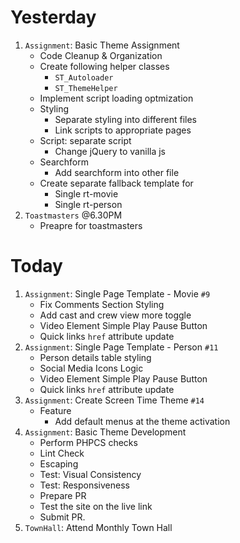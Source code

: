 # Yesterday
1. `Assignment`: Basic Theme Assignment
    - Code Cleanup & Organization
    - Create following helper classes
        - `ST_Autoloader`
        - `ST_ThemeHelper`
    - Implement script loading optmization
    - Styling
        - Separate styling into different files
        - Link scripts to appropriate pages
    - Script: separate script
        - Change jQuery to vanilla js
    - Searchform
        - Add searchform into other file
    - Create separate fallback template for
        - Single rt-movie
        - Single rt-person
2. `Toastmasters` @6.30PM
    - Preapre for toastmasters

# Today
1. `Assignment`: Single Page Template - Movie `#9`
    - Fix Comments Section Styling
    - Add cast and crew view more toggle
    - Video Element Simple Play Pause Button
    - Quick links `href` attribute update
2. `Assignment`: Single Page Template - Person `#11`
    - Person details table styling
    - Social Media Icons Logic
    - Video Element Simple Play Pause Button
    - Quick links `href` attribute update
3. `Assignment`:  Create Screen Time Theme `#14`
    - Feature
        - Add default menus at the theme activation
4. `Assignment`: Basic Theme Development
    - Perform PHPCS checks
    - Lint Check
    - Escaping
    - Test: Visual Consistency
    - Test: Responsiveness
    - Prepare PR
    - Test the site on the live link
    - Submit PR.
5. `TownHall`: Attend Monthly Town Hall